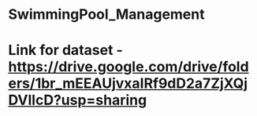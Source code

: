# SwimmingPool_Management


# Link for dataset -  https://drive.google.com/drive/folders/1br_mEEAUjvxaIRf9dD2a7ZjXQjDVllcD?usp=sharing
